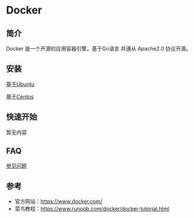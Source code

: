 # Docker

## 简介

Docker 是一个开源的应用容器引擎，基于Go语言 并遵从 Apache2.0 协议开源。

## 安装

[基于Ubuntu](./install_ubuntu.md)

[基于Centos](./install_centos.md)

## 快速开始

暂无内容

## FAQ

[参见问题](./faq.md)

## 参考

- 官方网站：https://www.docker.com/
- 菜鸟教程：https://www.runoob.com/docker/docker-tutorial.html